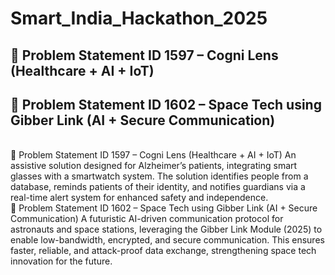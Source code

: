 # Smart_India_Hackathon_2025
## 🔹 Problem Statement ID 1597 – Cogni Lens (Healthcare + AI + IoT) 
## 🔹 Problem Statement ID 1602 – Space Tech using Gibber Link (AI + Secure Communication)
<br>
🔹 Problem Statement ID 1597 – Cogni Lens (Healthcare + AI + IoT)
An assistive solution designed for Alzheimer’s patients, integrating smart glasses with a smartwatch system. The solution identifies people from a database, reminds patients of their identity, and notifies guardians via a real-time alert system for enhanced safety and independence.
<br>
🔹 Problem Statement ID 1602 – Space Tech using Gibber Link (AI + Secure Communication)
A futuristic AI-driven communication protocol for astronauts and space stations, leveraging the Gibber Link Module (2025) to enable low-bandwidth, encrypted, and secure communication. This ensures faster, reliable, and attack-proof data exchange, strengthening space tech innovation for the future.
